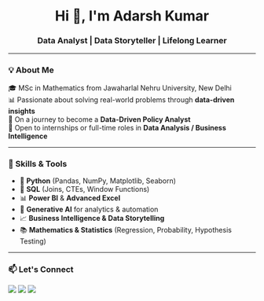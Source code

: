 <h1 align="center">Hi 👋, I'm Adarsh Kumar</h1>
<h3 align="center">Data Analyst | Data Storyteller | Lifelong Learner</h3>

<p align="center">
 

---

### 💡 About Me

🎓 MSc in Mathematics from Jawaharlal Nehru University, New Delhi  
📊 Passionate about solving real-world problems through **data-driven insights**  
🚀 On a journey to become a **Data-Driven Policy Analyst**  
💼 Open to internships or full-time roles in **Data Analysis / Business Intelligence**

---

### 🧠 Skills & Tools

- 🐍 **Python** (Pandas, NumPy, Matplotlib, Seaborn)
- 🧮 **SQL** (Joins, CTEs, Window Functions)
- 📊 **Power BI** & **Advanced Excel**
- 🤖 **Generative AI** for analytics & automation
- 📈 **Business Intelligence & Data Storytelling**
- 📚 **Mathematics & Statistics** (Regression, Probability, Hypothesis Testing)



---





### 📫 Let's Connect

<p align="left">
  <a href="mailto:adarshkumar.922k@gmail.com"><img src="https://img.shields.io/badge/Gmail-Email-red?style=for-the-badge&logo=gmail"></a>
  <a href="https://www.linkedin.com/in/adarshkr09"><img src="https://img.shields.io/badge/LinkedIn-Connect-blue?style=for-the-badge&logo=linkedin"></a>
  <a href="https://wordpress.com/reader/users/adarshkumar922k"><img src="https://img.shields.io/badge/Portfolio-Visit-green?style=for-the-badge&logo=firefox-browser"></a>
</p>
